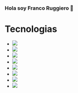### Hola soy Franco Ruggiero 👋 
<!-- ![200w](https://user-images.githubusercontent.com/88565149/188007446-7c984092-061a-45bc-a40d-52e8bcc8949a.gif)           -->
<h1>Tecnologias</h1>
 
<ul>

 <li><img src=https://img.shields.io/badge/JavaScript-F7DF1E?style=for-the-badge&logo=javascript&logoColor=black />
 <li><img src=https://img.shields.io/badge/PHP-whitesmoke?style=for-the-badge&logo=php   />
 <li><img src=https://img.shields.io/badge/python-yellow?style=for-the-badge&logo=python    />
 <li><img src=https://img.shields.io/badge/MySQL-ligthgrey?style=for-the-badge&logo=mysql   />
 <li><img src=https://img.shields.io/badge/Node.js-43853D?style=for-the-badge&logo=node.js&logoColor=white />
 <li><img src=https://img.shields.io/badge/HTML5-E34F26?style=for-the-badge&logo=html5&logoColor=white />
 <li><img src=https://img.shields.io/badge/CSS3-1572B6?style=for-the-badge&logo=css3&logoColor=white />
 <li><img src=https://img.shields.io/badge/Express.js-404D59?style=for-the-badge />
 

<ul/>

<!--
    <li><img src=https://img.shields.io/badge/React-20232A?style=for-the-badge&logo=react&logoColor=61DAFB />

**FrancoRugg/FrancoRugg** is a ✨ _special_ ✨ repository because its `README.md` (this file) appears on your GitHub profile.

Here are some ideas to get you started:

- 🔭 I’m currently working on 
- 🌱 I’m currently learning Full Stack
- 👯 I’m looking to collaborate on 
- 🤔 I’m looking for help with 
- 💬 Ask me about 
- 📫 How to reach me: 
- 😄 Pronouns: 
- ⚡ Fun fact: 




...

